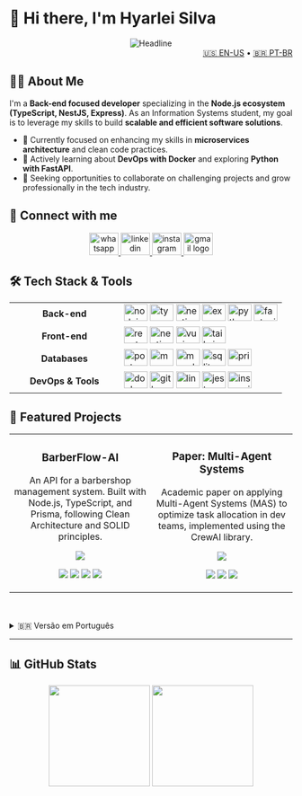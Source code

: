 # 🧑‍ Hi there, I'm Hyarlei Silva

<div align="center">
  <img src="https://readme-typing-svg.herokuapp.com?color=%2332C9E1&size=32&center=true&vCenter=true&width=600&height=50&lines=Information+Systems+Student;Full+Stack+Developer" alt="Headline"/>
</div>

<div align="right">
  <a href="#-english-version">🇺🇸 EN-US</a> • <a href="#-versão-em-português">🇧🇷 PT-BR</a>
</div>

<a name="-english-version"></a>

## 👨‍💻 About Me

I'm a **Back-end focused developer** specializing in the **Node.js ecosystem (TypeScript, NestJS, Express)**. As an Information Systems student, my goal is to leverage my skills to build **scalable and efficient software solutions**.

- 🔭 Currently focused on enhancing my skills in **microservices architecture** and clean code practices.
- 🌱 Actively learning about **DevOps with Docker** and exploring **Python with FastAPI**.
- 🎯 Seeking opportunities to collaborate on challenging projects and grow professionally in the tech industry.

## 📱 Connect with me

<div align="center">
  <a href="https://api.whatsapp.com/send?phone=5585996018321" target="_blank">
    <img src="https://raw.githubusercontent.com/maurodesouza/profile-readme-generator/master/src/assets/icons/social/whatsapp/default.svg" width="52" height="40" alt="whatsapp logo"  />
  </a>
  <a href="https://www.linkedin.com/in/hyarlei-silva-b279b5250/" target="_blank">
    <img src="https://raw.githubusercontent.com/maurodesouza/profile-readme-generator/master/src/assets/icons/social/linkedin/default.svg" width="52" height="40" alt="linkedin logo"  />
  </a>
  <a href="https://www.instagram.com/_hyarleisilva/" target="_blank">
    <img src="https://raw.githubusercontent.com/maurodesouza/profile-readme-generator/master/src/assets/icons/social/instagram/default.svg" width="52" height="40" alt="instagram logo"  />
  </a>
  <a href="mailto:hyarleysf@gmail.com" target="_blank">
    <img src="https://raw.githubusercontent.com/maurodesouza/profile-readme-generator/master/src/assets/icons/social/gmail/default.svg" width="52" height="40" alt="gmail logo"  />
  </a>
</div>

## 🛠️ Tech Stack & Tools

<table>
  <tr>
    <td align="center" width="180">
      <strong>Back-end</strong>
    </td>
    <td>
      <img src="https://cdn.jsdelivr.net/gh/devicons/devicon/icons/nodejs/nodejs-original.svg" height="30" width="42" alt="nodejs logo" />
      <img src="https://cdn.jsdelivr.net/gh/devicons/devicon/icons/typescript/typescript-original.svg" height="30" width="42" alt="typescript logo" />
      <img src="https://cdn.jsdelivr.net/gh/devicons/devicon/icons/nestjs/nestjs-original.svg" height="30" width="42" alt="nestjs logo" />
      <img src="https://cdn.jsdelivr.net/gh/devicons/devicon/icons/express/express-original.svg" height="30" width="42" alt="express logo" />
      <img src="https://cdn.jsdelivr.net/gh/devicons/devicon/icons/python/python-original.svg" height="30" width="42" alt="python logo" />
      <img src="https://cdn.jsdelivr.net/gh/devicons/devicon/icons/fastapi/fastapi-original.svg" height="30" width="42" alt="fastapi logo" />
    </td>
  </tr>
  <tr>
    <td align="center">
      <strong>Front-end</strong>
    </td>
    <td>
      <img src="https://cdn.jsdelivr.net/gh/devicons/devicon/icons/react/react-original.svg" height="30" width="42" alt="react logo" />
      <img src="https://cdn.jsdelivr.net/gh/devicons/devicon/icons/nextjs/nextjs-original.svg" height="30" width="42" alt="nextjs logo" />
      <img src="https://cdn.jsdelivr.net/gh/devicons/devicon/icons/vuejs/vuejs-original.svg" height="30" width="42" alt="vuejs logo" />
      <img src="https://cdn.jsdelivr.net/gh/devicons/devicon/icons/tailwindcss/tailwindcss-original.svg" height="30" width="42" alt="tailwindcss logo" />
    </td>
  </tr>
  <tr>
    <td align="center">
      <strong>Databases</strong>
    </td>
    <td>
      <img src="https://cdn.jsdelivr.net/gh/devicons/devicon/icons/postgresql/postgresql-original.svg" height="30" width="42" alt="postgresql logo" />
      <img src="https://cdn.jsdelivr.net/gh/devicons/devicon/icons/mongodb/mongodb-original.svg" height="30" width="42" alt="mongodb logo" />
      <img src="https://cdn.jsdelivr.net/gh/devicons/devicon/icons/mysql/mysql-original.svg" height="30" width="42" alt="mysql logo" />
      <img src="https://cdn.jsdelivr.net/gh/devicons/devicon/icons/sqlite/sqlite-original.svg" height="30" width="42" alt="sqlite logo" />
      <img src="https://cdn.jsdelivr.net/gh/devicons/devicon/icons/prisma/prisma-original.svg" height="30" width="42" alt="prisma logo" />
    </td>
  </tr>
  <tr>
    <td align="center">
      <strong>DevOps & Tools</strong>
    </td>
    <td>
      <img src="https://cdn.jsdelivr.net/gh/devicons/devicon/icons/docker/docker-original.svg" height="30" width="42" alt="docker logo" />
      <img src="https://cdn.jsdelivr.net/gh/devicons/devicon/icons/git/git-original.svg" height="30" width="42" alt="git logo" />
      <img src="https://cdn.jsdelivr.net/gh/devicons/devicon/icons/linux/linux-original.svg" height="30" width="42" alt="linux logo" />
      <img src="https://cdn.jsdelivr.net/gh/devicons/devicon/icons/jest/jest-plain.svg" height="30" width="42" alt="jest logo" />
      <img src="https://cdn.jsdelivr.net/gh/devicons/devicon/icons/insomnia/insomnia-original.svg" height="30" width="42" alt="insomnia logo" />
    </td>
  </tr>
</table>

## 🚀 Featured Projects

<table>
<tr>
<td width="50%">
<h3 align="center">BarberFlow-AI</h3>
<div align="center">
<p>An API for a barbershop management system. Built with Node.js, TypeScript, and Prisma, following Clean Architecture and SOLID principles.</p>
<a href="https://github.com/hyarlei/BarberFlow-AI" target="_blank">
<img src="https://img.shields.io/badge/View%20Repository-32C9E1?style=for-the-badge&logo=github"/>
</a>
<p align="center">
<img src="https://img.shields.io/badge/Node.js-339933?style=flat-square&logo=nodedotjs&logoColor=white" />
<img src="https://img.shields.io/badge/TypeScript-3178C6?style=flat-square&logo=typescript&logoColor=white" />
<img src="https://img.shields.io/badge/Prisma-2D3748?style=flat-square&logo=prisma&logoColor=white" />
<img src="https://img.shields.io/badge/Docker-2496ED?style=flat-square&logo=docker&logoColor=white" />
</p>
</div>
</td>
<td width="50%">
<h3 align="center">Paper: Multi-Agent Systems</h3>
<div align="center">
<p>Academic paper on applying Multi-Agent Systems (MAS) to optimize task allocation in dev teams, implemented using the CrewAI library.</p>
<a href="https://github.com/hyarlei/artigo-sistemas-multiagentes" target="_blank">
<img src="https://img.shields.io/badge/View%20Repository-32C9E1?style=for-the-badge&logo=github"/>
</a>
<p align="center">
<img src="https://img.shields.io/badge/Python-3776AB?style=flat-square&logo=python&logoColor=white" />
<img src="https://img.shields.io/badge/CrewAI-2B3A4A?style=flat-square" />
<img src="https://img.shields.io/badge/AI-4A90E2?style=flat-square" />
</p>
</div>
</td>
</tr>
</table>

<br>
<br>

<details>
<summary>🇧🇷 Versão em Português</summary>

<a name="-versão-em-português"></a>

## 👨‍💻 Sobre Mim

Sou um desenvolvedor com foco em **Back-end**, especializando-me no ecossistema **Node.js (TypeScript, NestJS, Express)**. Atualmente, curso Sistemas de Informação e busco aplicar meus conhecimentos para construir soluções de software escaláveis e eficientes.

- 🔭 Focado em aprimorar minhas habilidades em **arquitetura de microsserviços** e boas práticas de desenvolvimento.
- 🌱 Aprendendo ativamente sobre **DevOps com Docker** e explorando **Python com FastAPI**.
- 🎯 Buscando oportunidades para colaborar em projetos desafiadores e crescer profissionalmente na área de tecnologia.

## 🛠️ Tecnologias e Ferramentas

<table>
  <tr>
    <td align="center" width="180">
      <strong>Back-end</strong>
    </td>
    <td>
      <img src="https://cdn.jsdelivr.net/gh/devicons/devicon/icons/nodejs/nodejs-original.svg" height="30" width="42" alt="nodejs logo" />
      <img src="https://cdn.jsdelivr.net/gh/devicons/devicon/icons/typescript/typescript-original.svg" height="30" width="42" alt="typescript logo" />
      <img src="https://cdn.jsdelivr.net/gh/devicons/devicon/icons/nestjs/nestjs-original.svg" height="30" width="42" alt="nestjs logo" />
      <img src="https://cdn.jsdelivr.net/gh/devicons/devicon/icons/express/express-original.svg" height="30" width="42" alt="express logo" />
      <img src="https://cdn.jsdelivr.net/gh/devicons/devicon/icons/python/python-original.svg" height="30" width="42" alt="python logo" />
      <img src="https://cdn.jsdelivr.net/gh/devicons/devicon/icons/fastapi/fastapi-original.svg" height="30" width="42" alt="fastapi logo" />
    </td>
  </tr>
  <tr>
    <td align="center">
      <strong>Front-end</strong>
    </td>
    <td>
      <img src="https://cdn.jsdelivr.net/gh/devicons/devicon/icons/react/react-original.svg" height="30" width="42" alt="react logo" />
      <img src="https://cdn.jsdelivr.net/gh/devicons/devicon/icons/nextjs/nextjs-original.svg" height="30" width="42" alt="nextjs logo" />
      <img src="https://cdn.jsdelivr.net/gh/devicons/devicon/icons/vuejs/vuejs-original.svg" height="30" width="42" alt="vuejs logo" />
      <img src="https://cdn.jsdelivr.net/gh/devicons/devicon/icons/tailwindcss/tailwindcss-original.svg" height="30" width="42" alt="tailwindcss logo" />
    </td>
  </tr>
  <tr>
    <td align="center">
      <strong>Bancos de Dados</strong>
    </td>
    <td>
      <img src="https://cdn.jsdelivr.net/gh/devicons/devicon/icons/postgresql/postgresql-original.svg" height="30" width="42" alt="postgresql logo" />
      <img src="https://cdn.jsdelivr.net/gh/devicons/devicon/icons/mongodb/mongodb-original.svg" height="30" width="42" alt="mongodb logo" />
      <img src="https://cdn.jsdelivr.net/gh/devicons/devicon/icons/mysql/mysql-original.svg" height="30" width="42" alt="mysql logo" />
      <img src="https://cdn.jsdelivr.net/gh/devicons/devicon/icons/sqlite/sqlite-original.svg" height="30" width="42" alt="sqlite logo" />
      <img src="https://cdn.jsdelivr.net/gh/devicons/devicon/icons/prisma/prisma-original.svg" height="30" width="42" alt="prisma logo" />
    </td>
  </tr>
  <tr>
    <td align="center">
      <strong>DevOps & Ferramentas</strong>
    </td>
    <td>
      <img src="https://cdn.jsdelivr.net/gh/devicons/devicon/icons/docker/docker-original.svg" height="30" width="42" alt="docker logo" />
      <img src="https://cdn.jsdelivr.net/gh/devicons/devicon/icons/git/git-original.svg" height="30" width="42" alt="git logo" />
      <img src="https://cdn.jsdelivr.net/gh/devicons/devicon/icons/linux/linux-original.svg" height="30" width="42" alt="linux logo" />
      <img src="https://cdn.jsdelivr.net/gh/devicons/devicon/icons/jest/jest-plain.svg" height="30" width="42" alt="jest logo" />
      <img src="https://cdn.jsdelivr.net/gh/devicons/devicon/icons/insomnia/insomnia-original.svg" height="30" width="42" alt="insomnia logo" />
    </td>
  </tr>
</table>

## 🚀 Meus Principais Projetos

<table>
<tr>
<td width="50%">
<h3 align="center">BarberFlow-AI</h3>
<div align="center">
<p>API para um sistema de gerenciamento de barbearias. Construída com Node.js, TypeScript e Prisma, seguindo princípios de Arquitetura Limpa e SOLID.</p>
<a href="https://github.com/hyarlei/BarberFlow-AI" target="_blank">
<img src="https://img.shields.io/badge/Ver%20Repositório-32C9E1?style=for-the-badge&logo=github"/>
</a>
<p align="center">
<img src="https://img.shields.io/badge/Node.js-339933?style=flat-square&logo=nodedotjs&logoColor=white" />
<img src="https://img.shields.io/badge/TypeScript-3178C6?style=flat-square&logo=typescript&logoColor=white" />
<img src="https://img.shields.io/badge/Prisma-2D3748?style=flat-square&logo=prisma&logoColor=white" />
<img src="https://img.shields.io/badge/Docker-2496ED?style=flat-square&logo=docker&logoColor=white" />
</p>
</div>
</td>
<td width="50%">
<h3 align="center">Artigo: Sistemas Multiagentes</h3>
<div align="center">
<p>Trabalho acadêmico sobre a aplicação de Sistemas Multiagentes (SMA) para otimização da alocação de tarefas em equipes de desenvolvimento, utilizando a biblioteca CrewAI.</p>
<a href="https://github.com/hyarlei/artigo-sistemas-multiagentes" target="_blank">
<img src="https://img.shields.io/badge/Ver%20Repositório-32C9E1?style=for-the-badge&logo=github"/>
</a>
<p align="center">
<img src="https://img.shields.io/badge/Python-3776AB?style=flat-square&logo=python&logoColor=white" />
<img src="https://img.shields.io/badge/CrewAI-2B3A4A?style=flat-square" />
<img src="https://img.shields.io/badge/IA-4A90E2?style=flat-square" />
</p>
</div>
</td>
</tr>
</table>

</details>

---

## 📊 GitHub Stats

<div align="center">
  <img height="180em" src="https://github-readme-stats.vercel.app/api?username=hyarlei&theme=radical&hide_border=false&show_icons=true&rank_icon=github" />
  <img height="180em" src="https://github-readme-stats.vercel.app/api/top-langs/?username=hyarlei&theme=radical&hide_border=false&layout=compact" />
</div>
